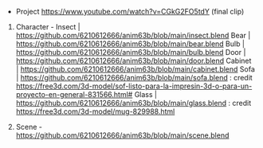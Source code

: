 * Project https://www.youtube.com/watch?v=CGkG2FO5tdY (final clip)

1. Character - Insect   | https://github.com/6210612666/anim63b/blob/main/insect.blend
               Bear     | https://github.com/6210612666/anim63b/blob/main/bear.blend
               Bulb     | https://github.com/6210612666/anim63b/blob/main/bulb.blend
               Door     | https://github.com/6210612666/anim63b/blob/main/door.blend
               Cabinet  | https://github.com/6210612666/anim63b/blob/main/cabinet.blend
               Sofa     | https://github.com/6210612666/anim63b/blob/main/sofa.blend      : credit  https://free3d.com/3d-model/sof-listo-para-la-impresin-3d-o-para-un-proyecto-en-general-831566.html#
               Glass    | https://github.com/6210612666/anim63b/blob/main/glass.blend     : credit  https://free3d.com/3d-model/mug-829988.html
               
2. Scene     - https://github.com/6210612666/anim63b/blob/main/scene.blend
               
